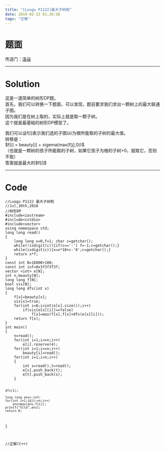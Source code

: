 ```yaml
---
title: "[Luogu P1122]最大子树和"
date: 2019-02-22 01:26:58
tags: "迁移"
---
```

<h1>题面</h1>
<p>传送门：<a href="https://www.luogu.org/problemnew/show/P1122" target="_blank"  rel="nofollow" >洛谷</a></p>
<hr />
<h1>Solution</h1>
<p>这是一道简单的树形DP题。<br />
首先，我们可以转换一下题面，可以发现，题目要求我们求出一颗树上的最大联通子图。<br />
因为我们是在树上取的，实际上就是取一颗子树。<br />
这个就是最基础的树形DP模型了。</p>
<p>我们可以设f[i]表示我们选的子图以i为根所能取的子树的最大值。<br />
转移是：<br />
$f[i] = beauty[i] + xigema(max(f[j],0))$<br />
（也就是一颗树的孩子所能取的子树，如果它孩子为根的子树>0，就取它，否则不取）<br />
答案就是最大的$f[i]$</p>
<hr />
<h1>Code</h1>
<pre><code class="language-cpp ">//Luogu P1122 最大子树和
//Jul,30th,2018
//树形DP
#include&lt;iostream&gt;
#include&lt;cstdio&gt;
#include&lt;vector&gt;
using namespace std;
long long read()
{
    long long x=0,f=1; char c=getchar();
    while(!isdigit(c)){if(c=='-') f=-1;c=getchar();}
    while(isdigit(c)){x=x*10+c-'0';c=getchar();}
    return x*f;
}
const int N=16000+100;
const int inf=0x3f3f3f3f;
vector &lt;int&gt; e[N];
int n,beauty[N];
long long f[N];
bool vis[N];
long long dfs(int x)
{
    f[x]=beauty[x];
    vis[x]=true;
    for(int i=0;i&lt;int(e[x].size());i++)
        if(vis[e[x][i]]==false)
            f[x]=max(f[x],f[x]+dfs(e[x][i]));
    return f[x];
}
int main()
{
    n=read();
    for(int i=1;i&lt;=n;i++)
        e[i].reserve(4);
    for(int i=1;i&lt;=n;i++)
        beauty[i]=read();
    for(int i=1;i&lt;n;i++)
    {
        int s=read(),t=read();
        e[s].push_back(t);
        e[t].push_back(s);
    }

    dfs(1);

    long long ans=-inf;
    for(int i=1;i&lt;=n;i++)
        ans=max(ans,f[i]);
    printf("%lld",ans);
    return 0;
}

//正解(C++)
</code></pre>
